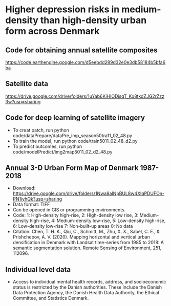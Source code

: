 # Higher depression risks in medium-density than high-density urban form across Denmark


## Code for obtaining annual satellite composites
https://code.earthengine.google.com/d5eebdd289d32e0e3db58184b5bfa6ba

## Satellite data
https://drive.google.com/drive/folders/1uYab6KiHIODisqT_Kx8tkdZJG2rZzz3w?usp=sharing

## Code for deep learning of satellite imagery
- To creat patch, run python code/dataPrepare/dataPre_imp_season50tra11_02_48.py
- To train the model, run python code/train5011_02_48_d2.py
- To predict outcomes, run python code/modelPredict/img2map5011_02_d2_48.py

## Annual 3-D Urban Form Map of Denmark 1987-2018
- Download: https://drive.google.com/drive/folders/1Nwa8alNpBUL8w4XlqPDUFOn-PN1iyhQk?usp=sharing
- Data format: TIFF
- Can be opened in GIS or programming environments.
- Code: 
1: High-density high-rise, 
2: High-density low rise,
3: Medium-density high-rise,
4: Medium-density low-rise,
5: Low-density high-rise,
6: Low-density low-rise
7: Non-built-up areas
0: No data
- Citation:
Chen, T. H. K., Qiu, C., Schmitt, M., Zhu, X. X., Sabel, C. E., & Prishchepov, A. V. (2020). Mapping horizontal and vertical urban densification in Denmark with Landsat time-series from 1985 to 2018: A semantic segmentation solution. Remote Sensing of Environment, 251, 112096.

## Individual level data
- Access to individual mental health records, address, and socioeconomic status is restricted by the Danish authorities. These include the Danish Data Protection Agency, the Danish Health Data Authority, the Ethical Committee, and Statistics Denmark.
